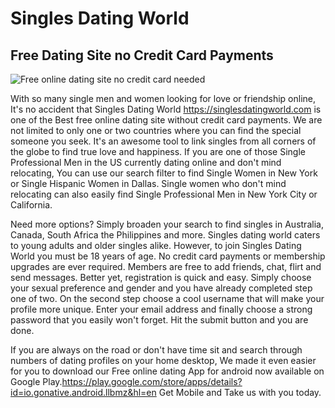 <h1>Singles Dating World</h1>

<h2>Free Dating Site no Credit Card Payments</h2>

<img src="https://singlesdatingworld.com/images/singles.jpg" alt="Free online dating site no credit card needed" title="Free online dating site no credit card needed"></img>

With so many single men and women looking for love or friendship online, It's no accident that Singles Dating World https://singlesdatingworld.com is one of  the Best free online dating site without credit card payments. We are not limited to only one or two countries where you can find the special someone you seek. It's an awesome tool to link singles from all corners of the globe to find true love and happiness. If you are one of those Single Professional Men in the US currently dating online and don't mind relocating, You can use our search filter to find Single Women in New York or Single Hispanic Women in Dallas. Single women who don't mind relocating can also easily find Single Professional Men in New York City or California.

Need more options? Simply broaden your search to find singles in Australia, Canada, South Africa the Philippines and more. Singles dating world caters to young adults and older singles alike. However, to join Singles Dating World you must be 18 years of age. No credit card payments or membership upgrades are ever required. Members are free to add friends, chat, flirt and send messages. Better yet, registration is quick and easy. Simply choose your sexual preference and gender and you have already completed step one of two. On the second step choose a cool username  that will make your profile more unique. Enter your email address and finally choose a strong password that you easily won't forget. Hit the submit button and you are done.

If you are always on the road or don't have time sit and search through numbers of dating profiles on your home desktop, We made it even easier for you to download our Free online dating App for android now available on Google Play.https://play.google.com/store/apps/details?id=io.gonative.android.llbmz&hl=en Get Mobile and Take us with you today.
